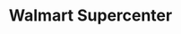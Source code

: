 ---
title: "Walmart Supercenter"
url: /marysville/walmart-supercenter-64th-street-northeast/
shop: Supermarkt
---